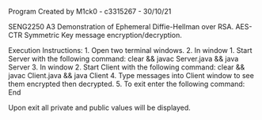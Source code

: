 Program Created by M1ck0 - c3315267 - 30/10/21

SENG2250 A3 
Demonstration of Ephemeral Diffie-Hellman over RSA.
AES-CTR Symmetric Key message encryption/decryption.

Execution Instructions:
    1. Open two terminal windows. 
    2. In window 1. Start Server with the following command:  clear && javac Server.java && java Server
    3. In window 2. Start Client with the following command:  clear && javac Client.java && java Client
    4. Type messages into Client window to see them encrypted then decrypted. 
    5. To exit enter the following command:  End

Upon exit all private and public values will be displayed. 
